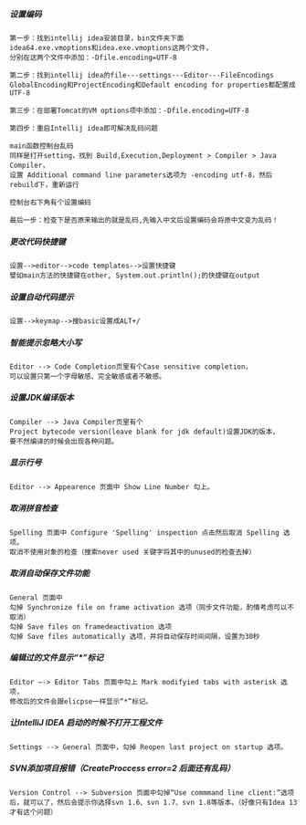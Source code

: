 ##### 设置编码
    第一步：找到intellij idea安装目录，bin文件夹下面
	idea64.exe.vmoptions和idea.exe.vmoptions这两个文件，
    分别在这两个文件中添加：-Dfile.encoding=UTF-8
    
    第二步：找到intellij idea的file---settings---Editor---FileEncodings
    GlobalEncoding和ProjectEncoding和Default encoding for properties都配置成UTF-8
    
    第三步：在部署Tomcat的VM options项中添加：-Dfile.encoding=UTF-8
    
    第四步：重启Intellij idea即可解决乱码问题
    
    main函数控制台乱码
    同样是打开setting，找到 Build,Execution,Deployment > Compiler > Java Compiler， 
    设置 Additional command line parameters选项为 -encoding utf-8，然后rebuild下，重新运行
    
    控制台右下角有个设置编码
    
    最后一步：检查下是否原来输出的就是乱码,先输入中文后设置编码会将原中文变为乱码！

##### 更改代码快捷键
    设置-->editor-->code templates-->设置快捷键
    譬如main方法的快捷键在other, System.out.println();的快捷键在output

##### 设置自动代码提示
    设置-->keymap-->搜basic设置成ALT+/

##### 智能提示忽略大小写 ####
	Editor --> Code Completion页里有个Case sensitive completion，
	可以设置只第一个字母敏感、完全敏感或者不敏感。

##### 设置JDK编译版本 ####
	Compiler --> Java Compiler页里有个
	Project bytecode version(leave blank for jdk default)设置JDK的版本，
	要不然编译的时候会出现各种问题。

##### 显示行号 ####
	Editor --> Appearence 页面中 Show Line Number 勾上。

##### 取消拼音检查 ####
	Spelling 页面中 Configure 'Spelling' inspection 点击然后取消 Spelling 选项。
	取消不使用对象的检查（搜索never used 关键字将其中的unused的检查去掉）

##### 取消自动保存文件功能 ####
	General 页面中
	勾掉 Synchronize file on frame activation 选项（同步文件功能，酌情考虑可以不取消）
	勾掉 Save files on framedeactivation 选项
	勾掉 Save files automatically 选项，并将自动保存时间间隔，设置为30秒

##### 编辑过的文件显示“*”标记 ####
	Editor –-> Editor Tabs 页面中勾上 Mark modifyied tabs with asterisk 选项，
	修改后的文件会跟elicpse一样显示“*”标记。

##### 让IntelliJ IDEA 启动的时候不打开工程文件  ####
	Settings --> General 页面中，勾掉 Reopen last project on startup 选项。

##### SVN添加项目报错（CreateProccess error=2 后面还有乱码） ####
	Version Control --> Subversion 页面中勾掉“Use commmand line client:”选项后，就可以了，然后会提示你选择svn 1.6、svn 1.7、svn 1.8等版本。（好像只有Idea 13 才有这个问题）